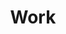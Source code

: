 ---
title: "Work"
description: "Look at my previous copywriting and content marketing work."
type: "work"
---